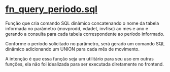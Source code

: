 # [fn\_query\_periodo.sql](#fnqueryperiodosql)

Função que cria comando SQL dinâmico concatenando o nome da tabela informada no parâmetro \(movprodd, vdadet, invfisc\) ao mes e ano e gerando a consulta para cada tabela correspondente ao período informado.

Conforme o período solicitado no parâmetro, será gerado um comando SQL dinâmico adicionando um UNION para cada mês de movimento.

A intenção é que essa função seja um utilitário para seu uso em outras funções, ela não foi idealizada para ser executada diretamente no frontend.



